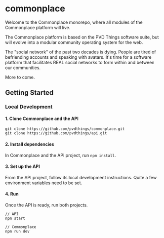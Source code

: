 # commonplace

Welcome to the Commonplace monorepo, where all modules of the Commonplace platform will live.

The Commonplace platform is based on the PVD Things software suite, but will evolve into a modular community operating system for the web.

The "social network" of the past two decades is dying. People are tired of befriending accounts and speaking with avatars. It's time for a software platform that facilitates REAL social networks to form within and between our communities.

More to come.

## Getting Started

### Local Development

#### 1. Clone Commonplace and the API
```
git clone https://github.com/pvdthings/commonplace.git
git clone https://github.com/pvdthings/api.git
```

#### 2. Install dependencies
In Commonplace and the API project, run `npm install`.

#### 3. Set up the API
From the API project, follow its local development instructions. Quite a few environment variables need to be set.

#### 4. Run
Once the API is ready, run both projects.
```
// API
npm start

// Commonplace
npm run dev
```
